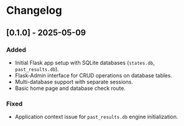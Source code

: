 # Changelog

## [0.1.0] - 2025-05-09
### Added
- Initial Flask app setup with SQLite databases (`states.db`, `past_results.db`).
- Flask-Admin interface for CRUD operations on database tables.
- Multi-database support with separate sessions.
- Basic home page and database check route.

### Fixed
- Application context issue for `past_results.db` engine initialization.